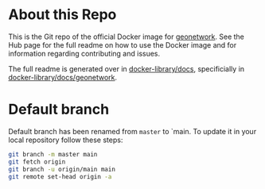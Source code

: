 # About this Repo

This is the Git repo of the official Docker image for [geonetwork](https://registry.hub.docker.com/_/geonetwork/). See the
Hub page for the full readme on how to use the Docker image and for information
regarding contributing and issues.

The full readme is generated over in [docker-library/docs](https://github.com/docker-library/docs),
specificially in [docker-library/docs/geonetwork](https://github.com/docker-library/docs/tree/master/geonetwork).

# Default branch

Default branch has been renamed from `master` to `main. To update it in your local repository follow these steps:
```bash
git branch -m master main
git fetch origin
git branch -u origin/main main
git remote set-head origin -a
```

